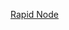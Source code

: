 <a href="https://www.udemy.com/nodejs-tutorial-from-scratch-by-examples/learn/v4/" target="_blank">Rapid Node</a>
